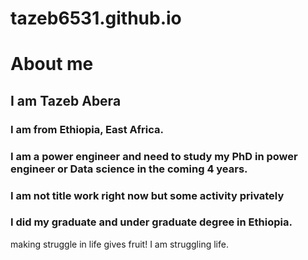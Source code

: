 # tazeb6531.github.io
# About me
## I am Tazeb Abera
### I am from Ethiopia, East Africa.
### I am a power engineer and need to study my PhD in power engineer or Data science in the coming 4 years.
### I am not title work right now but some activity privately
### I did my graduate and under graduate degree in Ethiopia. 
making struggle in life gives fruit! I am struggling life.
